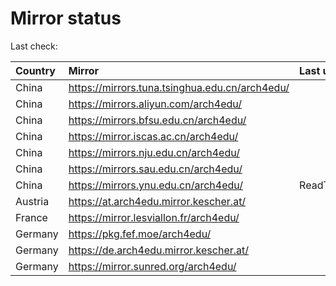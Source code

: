 <script src="./time.js"></script>
# Mirror status
Last check: <script type="text/javascript">localize(1688750269.3653092);</script>

|Country|Mirror|Last update|
|:------|:-----|:----------|
|China|https://mirrors.tuna.tsinghua.edu.cn/arch4edu/|<script type="text/javascript">localize(1688711911);</script>|
|China|https://mirrors.aliyun.com/arch4edu/|<script type="text/javascript">localize(1688625372);</script>|
|China|https://mirrors.bfsu.edu.cn/arch4edu/|<script type="text/javascript">localize(1688711911);</script>|
|China|https://mirror.iscas.ac.cn/arch4edu/|<script type="text/javascript">localize(1688711911);</script>|
|China|https://mirrors.nju.edu.cn/arch4edu/|<script type="text/javascript">localize(1688625372);</script>|
|China|https://mirrors.sau.edu.cn/arch4edu/|<script type="text/javascript">localize(1688711911);</script>|
|China|https://mirrors.ynu.edu.cn/arch4edu/|ReadTimeout|
|Austria|https://at.arch4edu.mirror.kescher.at/|<script type="text/javascript">localize(1688711911);</script>|
|France|https://mirror.lesviallon.fr/arch4edu/|<script type="text/javascript">localize(1688711911);</script>|
|Germany|https://pkg.fef.moe/arch4edu/|<script type="text/javascript">localize(1688711911);</script>|
|Germany|https://de.arch4edu.mirror.kescher.at/|<script type="text/javascript">localize(1688711911);</script>|
|Germany|https://mirror.sunred.org/arch4edu/|<script type="text/javascript">localize(1688711911);</script>|

<script src="./tablefilter/tablefilter.js"></script>
<script src="./table.js"></script>